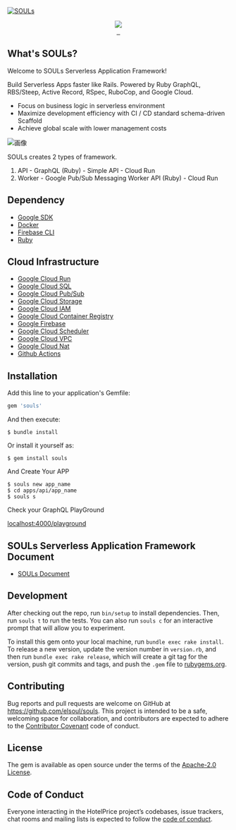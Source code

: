 [![SOULs](https://souls.elsoul.nl/ogp.jpg)](https://souls.elsoul.nl)

<p align="center">
  <a aria-label="Ruby logo" href="https://el-soul.com">
    <img src="https://badgen.net/badge/icon/Made%20by%20ELSOUL?icon=ruby&label&color=black&labelColor=black">
  </a>
  <br/>

  <a aria-label="Ruby Gem version" href="https://rubygems.org/gems/souls">
    <img alt="" src="https://badgen.net/rubygems/v/souls/latest">
  </a>
  <a aria-label="Downloads Number" href="https://rubygems.org/gems/souls">
    <img alt="" src="https://badgen.net/rubygems/dt/souls">
  </a>
  <a aria-label="License" href="https://github.com/elsoul/souls/blob/master/LICENSE">
    <img alt="" src="https://badgen.net/badge/license/Apache/blue">
  </a>
</p>

## What's SOULs?

Welcome to SOULs Serverless Application Framework!

Build Serverless Apps faster like Rails.
Powered by Ruby GraphQL, RBS/Steep, Active Record, RSpec, RuboCop, and Google Cloud. 

- Focus on business logic in serverless environment
- Maximize development efficiency with CI / CD standard schema-driven Scaffold
- Achieve global scale with lower management costs

![画像](https://souls.elsoul.nl/imgs/docs/SOULs-architecture.jpg)


SOULs creates 2 types of framework.

1. API - GraphQL (Ruby) - Simple API - Cloud Run
2. Worker - Google Pub/Sub Messaging Worker API (Ruby) - Cloud Run

## Dependency

- [Google SDK](https://cloud.google.com/sdk/docs)
- [Docker](https://www.docker.com/)
- [Firebase CLI](https://firebase.google.com/docs/cli)
- [Ruby](https://www.ruby-lang.org)

## Cloud Infrastructure

- [Google Cloud Run](https://cloud.google.com/run)
- [Google Cloud SQL](https://cloud.google.com/sql)
- [Google Cloud Pub/Sub](https://cloud.google.com/pubsub)
- [Google Cloud Storage](https://cloud.google.com/run)
- [Google Cloud IAM](https://cloud.google.com/iam)
- [Google Cloud Container Registry](https://cloud.google.com/container-registry)
- [Google Firebase](https://firebase.google.com/)
- [Google Cloud Scheduler](https://cloud.google.com/scheduler)
- [Google Cloud VPC](https://cloud.google.com/vpc)
- [Google Cloud Nat](https://cloud.google.com/nat)
- [Github Actions](https://github.com/features/actions)

## Installation

Add this line to your application's Gemfile:

```ruby
gem 'souls'
```

And then execute:

    $ bundle install

Or install it yourself as:

    $ gem install souls

And Create Your APP

    $ souls new app_name
    $ cd apps/api/app_name
    $ souls s

Check your GraphQL PlayGround

[localhost:4000/playground](localhost:4000/playground)


## SOULs Serverless Application Framework Document

- [SOULs Document](https://souls.elsoul.nl/)

## Development

After checking out the repo, run `bin/setup` to install dependencies. Then, run `souls t` to run the tests. You can also run `souls c` for an interactive prompt that will allow you to experiment.

To install this gem onto your local machine, run `bundle exec rake install`. To release a new version, update the version number in `version.rb`, and then run `bundle exec rake release`, which will create a git tag for the version, push git commits and tags, and push the `.gem` file to [rubygems.org](https://rubygems.org/gems/souls).

## Contributing

Bug reports and pull requests are welcome on GitHub at https://github.com/elsoul/souls. This project is intended to be a safe, welcoming space for collaboration, and contributors are expected to adhere to the [Contributor Covenant](http://contributor-covenant.org) code of conduct.

## License

The gem is available as open source under the terms of the [Apache-2.0 License](https://www.apache.org/licenses/LICENSE-2.0).

## Code of Conduct

Everyone interacting in the HotelPrice project’s codebases, issue trackers, chat rooms and mailing lists is expected to follow the [code of conduct](https://github.com/elsoul/souls/blob/master/CODE_OF_CONDUCT.md).
